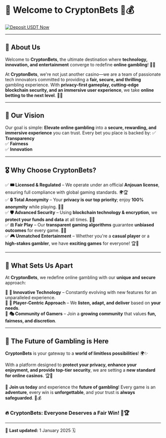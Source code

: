 # 🎰 Welcome to **CryptonBets** 🚀💰

[![Deposit USDT Now](https://img.shields.io/badge/Deposit%20USDT%20Now-28a745?style=for-the-badge&logo=tether&logoColor=white)](https://cryptonbets.com)

---

## 🌟 About Us
Welcome to **CryptonBets**, the ultimate destination where **technology, innovation, and entertainment** converge to redefine **online gambling**! 🎲✨

At **CryptonBets**, we're not just another casino—we are a team of passionate tech innovators committed to providing a **fair, secure, and thrilling** gambling experience. With **privacy-first gameplay, cutting-edge blockchain security, and an immersive user experience**, we take **online betting to the next level**. 🚀🔥

---

## 🎯 Our Vision
Our goal is simple: **Elevate online gambling** into a **secure, rewarding, and immersive experience** you can trust. Every bet you place is backed by:
✅ **Transparency**  
✅ **Fairness**  
✅ **Innovation**  

---

## 🎖️ Why Choose CryptonBets?

✅ **🎟️ Licensed & Regulated** – We operate under an official **Anjouan license**, ensuring full compliance with global gaming standards. 🌍🏆  
✅ **🔒 Total Anonymity** – Your **privacy is our top priority**; enjoy **100% anonymity** while playing. 🕵️‍♂️  
✅ **🛡️ Advanced Security** – Using **blockchain technology & encryption**, we **protect your funds and data** at all times. 🏦🔐  
✅ **⚖️ Fair Play** – Our **transparent gaming algorithms** guarantee **unbiased outcomes** for every game. 🎰🎯  
✅ **🎮 Unmatched Entertainment** – Whether you're a **casual player** or a **high-stakes gambler**, we have **exciting games** for everyone! 🏆💎  

---

## 🚀 What Sets Us Apart
At **CryptonBets**, we redefine online gambling with our **unique and secure** approach:

🔹 **🚀 Innovative Technology** – Constantly evolving with new features for an unparalleled experience.  
🔹 **🤝 Player-Centric Approach** – We **listen, adapt, and deliver** based on **your needs**.  
🔹 **🎭 Community of Gamers** – Join a **growing community** that values **fun, fairness, and discretion**.  

---

## 🔮 The Future of Gambling is Here
**CryptonBets** is your gateway to a **world of limitless possibilities**! 🌍✨

With a platform designed to **protect your privacy, enhance your enjoyment, and provide top-tier security**, we are setting a **new standard for online casinos**. 🏆🎰

🎲 **Join us today** and experience the **future of gambling**! Every game is an **adventure**, every win is **unforgettable**, and your trust is **always safeguarded**. 🚀💰

### 🔥 **CryptonBets: Everyone Deserves a Fair Win!** 🎯🏆

---

📅 **Last updated:** 1 January 2025 🗓️

